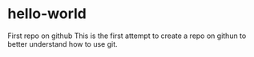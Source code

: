 # hello-world
First repo on github
This is the first attempt to create a repo on githun to better understand how to use git.
